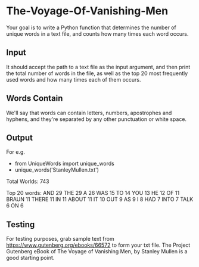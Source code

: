 # The-Voyage-Of-Vanishing-Men
 Your goal is to write a Python function that determines the number of unique words in a text file, and counts how many times each word occurs. 
 
## Input
 It should accept the path to a text file as the input argument, and then print the total number of words in the file, as well as the top 20 most frequently used words and how many times each of them occurs. 

## Words Contain
We'll say that words can contain letters, numbers, apostrophes and hyphens, and they're separated by any other punctuation or white space. 

## Output
For e.g. 
*  from UniqueWords import unique_words
*  unique_words('StanleyMullen.txt')

Total Worlds: 743

Top 20 words:
AND 	 29
THE 	 29
A 	 26
WAS 	 15
TO 	 14
YOU 	 13
HE 	 12
OF 	 11
BRAUN 	 11
THERE 	 11
IN 	 11
ABOUT 	 11
IT 	 10
OUT 	 9
AS 	 9
I 	 8
HAD 	 7
INTO 	 7
TALK 	 6
ON 	 6

## Testing
For testing purposes, grab sample text from https://www.gutenberg.org/ebooks/66572 to form your txt file. 
The Project Gutenberg eBook of The Voyage of Vanishing Men, by Stanley Mullen is a good starting point.
